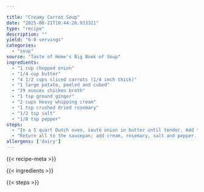 ```yaml
---

title: "Creamy Carrot Soup"
date: "2025-08-21T10:44:26.933321"
type: "recipe"
description: ""
yield: "6-8 servings"
categories:
  - "soup"
source: "Taste of Home's Big Book of Soup"
ingredients:
  - "1 cup chopped onion"
  - "1/4 cup butter"
  - "4 1/2 cups sliced carrots (1/4 inch thick)"
  - "1 large potato, peeled and cubed"
  - "29 ounces chicken broth"
  - "1 tsp ground ginger"
  - "2 cups heavy whipping cream"
  - "1 tsp crushed dried rosemary"
  - "1/2 tsp salt"
  - "1/8 tsp pepper"
steps:
  - "In a 5 quart Dutch oven, sauté onion in butter until tender. Add the carrots, potato, broth and ginger. Cover and cook over medium heat for 30 minutes or until vegetables are tender. Cool 15 minutes. Puree in small batches in a blender or food processor until smooth."
  - "Return all to the saucepan; add cream, rosemary, salt and pepper. Cook over low heat until heated through."
allergens: ['dairy']
---
```


{{< recipe-meta >}}

{{< ingredients >}}

{{< steps >}}
